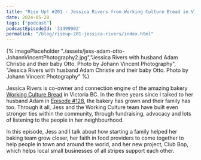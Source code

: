 ```yaml
---
title: "Rise Up! #201 - Jessica Rivers from Working Culture Bread in Victoria, BC"
date: 2024-05-28
tags: ["podcast"]
podcastEpisodeId: '31499902'
permalink: "/blog/riseup-201-jessica-rivers/index.html"
---
```

{% imagePlaceholder "./assets/jess-adam-otto-JohannVincentPhotography2.jpg","Jessica Rivers with husband Adam Christie and their baby Otto.  Photo by Johann Vincent Photography", "Jessica Rivers with husband Adam Christie and their baby Otto.  Photo by Johann Vincent Photography" %}

Jessica Rivers is co-owner and connection engine of the amazing bakery [Working Culture Bread](https://www.workingculturebread.com/) in Victoria BC.  In the three years since I talked to her husband Adam in [Episode #128](https://riseuppod.com/rise-up-128-adam-christie), the bakery has grown and their family has too.  Through it all, Jess and the Working Culture team have built even stronger ties within the community, through fundraising, advocacy and lots of listening to the people in her neighbourhood.

In this episode, Jess and I talk about how starting a family helped her baking team grow closer, her faith in food providers to come together to help people in town and around the world, and her new project, Club Bop, which helps local small businesses of all stripes support each other.